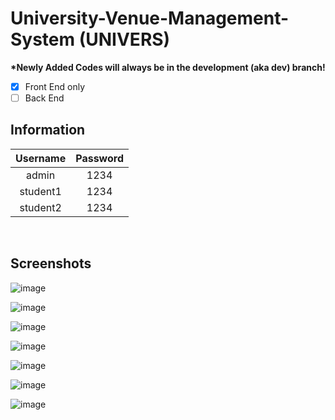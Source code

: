 # University-Venue-Management-System (UNIVERS)

<strong> *Newly Added Codes will always be in the development (aka dev) branch! </strong>

- [x] Front End only
- [ ] Back End

<h2>Information</h2>

| Username | Password |
| :---: | :---: |
| admin | 1234 |
| student1 | 1234 |
| student2 | 1234 |

<br>

<h2>Screenshots</h2>

![image](https://user-images.githubusercontent.com/61905056/140333964-31bd52f0-f18e-4d14-9a56-6e26401ef2df.png)

![image](https://user-images.githubusercontent.com/61905056/140334007-e957c501-84df-42ee-af2a-cfb9cf8955e9.png)

![image](https://user-images.githubusercontent.com/61905056/140335795-7b595c1d-c9cf-43f0-b043-bd7fa6a6c9e9.png)

![image](https://user-images.githubusercontent.com/61905056/140335823-bfb6d697-3cb4-474d-b0a7-4235e22a8150.png)

![image](https://user-images.githubusercontent.com/61905056/140335840-f21111f2-81bc-4ff8-bdad-3ccd21620e39.png)

![image](https://user-images.githubusercontent.com/61905056/140335865-6763c317-9dbb-484b-bed2-9f87ebabfd81.png)

![image](https://user-images.githubusercontent.com/61905056/140335880-bfbe7638-9316-49ea-9a35-ab0482c780bc.png)


